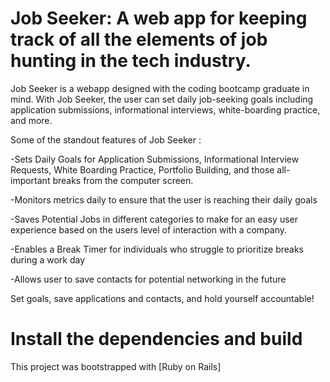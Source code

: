 # Job Seeker: A web app for keeping track of all the elements of job hunting in the tech industry.

Job Seeker is a webapp designed with the coding bootcamp graduate in mind. With Job Seeker, the user can set daily job-seeking goals including application submissions, informational interviews, white-boarding practice, and more.

Some of the standout features of Job Seeker :

-Sets Daily Goals for Application Submissions, Informational Interview Requests, White Boarding Practice, Portfolio Building, and those all-important breaks from the computer screen.

-Monitors metrics daily to ensure that the user is reaching their daily goals

-Saves Potential Jobs in different categories to make for an easy user experience based on the users level of interaction with a company.

-Enables a Break Timer for individuals who struggle to prioritize breaks during a work day

-Allows user to save contacts for potential networking in the future

Set goals, save applications and contacts, and hold yourself accountable!

# Install the dependencies and build

This project was bootstrapped with [Ruby on Rails]
